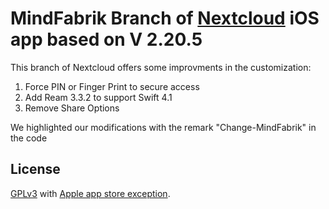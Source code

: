 # MindFabrik Branch of [Nextcloud](https://nextcloud.com) iOS app based on V 2.20.5

This branch of Nextcloud offers some improvments in the customization:
1. Force PIN or Finger Print to secure access
2. Add Ream 3.3.2 to support Swift 4.1
3. Remove Share Options

We highlighted our modifications with the remark "Change-MindFabrik" in the code


## License
[GPLv3](https://github.com/nextcloud/ios/blob/master/LICENSE) with [Apple app store exception](https://github.com/nextcloud/ios/blob/master/COPYING.iOS).
